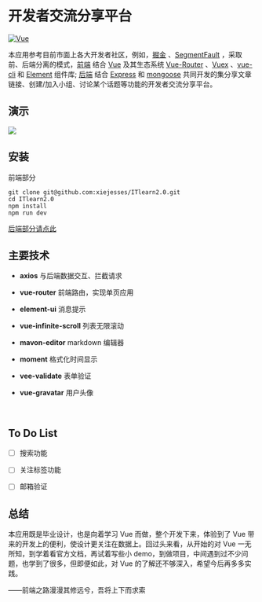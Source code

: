 # 开发者交流分享平台
[![Vue](https://img.shields.io/badge/Powered_by-Vue-green.svg?style=flat)](https://cn.vuejs.org/index.html)

本应用参考目前市面上各大开发者社区，例如，[掘金](https://juejin.im/) 、[SegmentFault](https://segmentfault.com/) ，采取前、后端分离的模式，[前端](https://github.com/xiejesses/ITlearn2.0) 结合 [Vue](https://cn.vuejs.org/index.html) 及其生态系统 [Vue-Router](https://router.vuejs.org/zh-cn/) 、[Vuex](https://vuex.vuejs.org/zh-cn/) 、[vue-cli](https://github.com/vuejs/vue-cli) 和 [Element](http://element.eleme.io/#/zh-CN) 组件库; [后端](https://github.com/xiejesses/ITlearn2.0-Server) 结合 [Express](https://expressjs.com/zh-cn/) 和 [mongoose](http://mongoosejs.com/) 共同开发的集分享文章链接、创建/加入小组、讨论某个话题等功能的开发者交流分享平台。



## 演示

![](http://odwrkh0qd.bkt.clouddn.com/18-2-26/15408408.jpg)



## 安装

前端部分

```
git clone git@github.com:xiejesses/ITlearn2.0.git
cd ITlearn2.0
npm install
npm run dev
```

[后端部分请点此](https://github.com/xiejesses/ITlearn2.0-Server)



## 主要技术

-  **axios** 与后端数据交互、拦截请求

- **vue-router** 前端路由，实现单页应用

- **element-ui** 消息提示

- **vue-infinite-scroll** 列表无限滚动

- **mavon-editor** markdown 编辑器

- **moment** 格式化时间显示

- **vee-validate** 表单验证

- **vue-gravatar** 用户头像

  ​

## To Do List

- [ ] 搜索功能
- [ ] 关注标签功能
- [ ] 邮箱验证



## 总结

本应用既是毕业设计，也是向着学习 Vue 而做，整个开发下来，体验到了 Vue 带来的开发上的便利，使设计更关注在数据上。回过头来看，从开始的对 Vue 一无所知，到学着看官方文档，再试着写些小 demo，到做项目，中间遇到过不少问题，也学到了很多，但即便如此，对 Vue 的了解还不够深入，希望今后再多多实践。



——前端之路漫漫其修远兮，吾将上下而求索



















